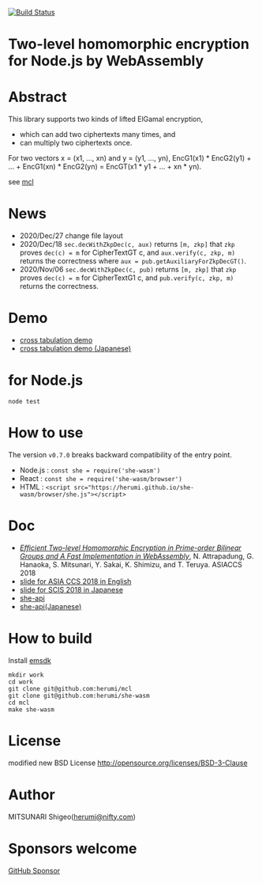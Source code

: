 [![Build Status](https://api.travis-ci.com/herumi/she-wasm.svg?branch=master)](https://travis-ci.com/github/herumi/she-wasm)
# Two-level homomorphic encryption for Node.js by WebAssembly

# Abstract

This library supports two kinds of lifted ElGamal encryption,
- which can add two ciphertexts many times, and
- can multiply two ciphertexts once.

For two vectors x = (x1, ..., xn) and y = (y1, ..., yn),
EncG1(x1) * EncG2(y1) + ... + EncG1(xn) * EncG2(yn) = EncGT(x1 * y1 + ... + xn * yn).

see [mcl](https://github.com/herumi/mcl)

# News
- 2020/Dec/27 change file layout
- 2020/Dec/18 `sec.decWithZkpDec(c, aux)` returns `[m, zkp]` that `zkp` proves `dec(c) = m` for CipherTextGT c, and `aux.verify(c, zkp, m)` returns the correctness where `aux = pub.getAuxiliaryForZkpDecGT()`.
- 2020/Nov/06 `sec.decWithZkpDec(c, pub)` returns `[m, zkp]` that `zkp` proves `dec(c) = m` for CipherTextG1 c, and `pub.verify(c, zkp, m)` returns the correctness.

# Demo

* [cross tabulation demo](https://herumi.github.io/she-wasm/browser/cross-demo.html)
* [cross tabulation demo (Japanese)](https://herumi.github.io/she-wasm/browser/cross-demo-ja.html)

# for Node.js

```
node test
```

# How to use

The version `v0.7.0` breaks backward compatibility of the entry point.

- Node.js : `const she = require('she-wasm')`
- React : `const she = require('she-wasm/browser')`
- HTML : `<script src="https://herumi.github.io/she-wasm/browser/she.js"></script>`

# Doc
* [_Efficient Two-level Homomorphic Encryption in Prime-order Bilinear Groups and A Fast Implementation in WebAssembly_](https://dl.acm.org/citation.cfm?doid=3196494.3196552), N. Attrapadung, G. Hanaoka, S. Mitsunari, Y. Sakai,
K. Shimizu, and T. Teruya. ASIACCS 2018
* [slide for ASIA CCS 2018 in English](https://www.slideshare.net/herumi/efficient-twolevel-homomorphic-encryption-in-primeorder-bilinear-groups-and-a-fast-implementation-in-webassembly)
* [slide for SCIS 2018 in Japanese](https://www.slideshare.net/herumi/2scis2018)
* [she-api](https://github.com/herumi/mcl/blob/master/misc/she/she-api.md)
* [she-api(Japanese)](https://github.com/herumi/mcl/blob/master/misc/she/she-api-ja.md)

# How to build
Install [emsdk](https://github.com/juj/emsdk.git)

```
mkdir work
cd work
git clone git@github.com:herumi/mcl
git clone git@github.com:herumi/she-wasm
cd mcl
make she-wasm
```

# License

modified new BSD License
http://opensource.org/licenses/BSD-3-Clause

# Author

MITSUNARI Shigeo(herumi@nifty.com)

# Sponsors welcome
[GitHub Sponsor](https://github.com/sponsors/herumi)
